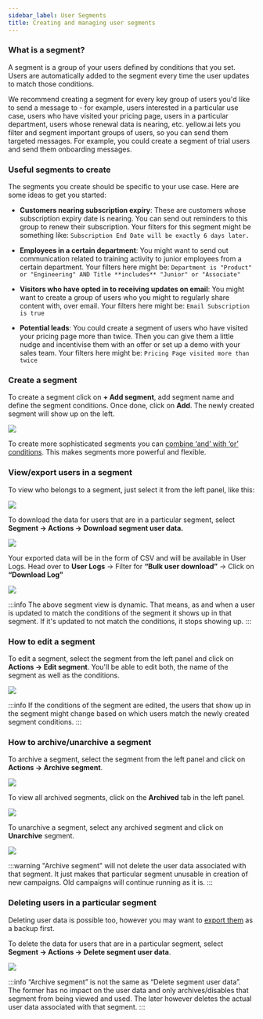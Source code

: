 ```yaml
---
sidebar_label: User Segments
title: Creating and managing user segments
---
```


### What is a segment?

A segment is a group of your users defined by conditions that you set. Users are automatically added to the segment every time the user updates to match those conditions.

We recommend creating a segment for every key group of users you'd like to send a message to - for example, users interested in a particular use case, users who have visited your pricing page, users in a particular department, users whose renewal data is nearing, etc.
yellow.ai lets you filter and segment important groups of users, so you can send them targeted messages. For example, you could create a segment of trial users and send them onboarding messages.

### Useful segments to create

The segments you create should be specific to your use case. Here are some ideas to get you started:

- **Customers nearing subscription expiry**: These are customers whose subscription expiry date is nearing. You can send out reminders to this group to renew their subscription. Your filters for this segment might be something like: `Subscription End Date will be exactly 6 days later.`

- **Employees in a certain department**: You might want to send out communication related to training activity to junior employees from a certain department. Your filters here might be: `Department is "Product" or "Engineering" AND Title **includes** "Junior" or "Associate"`

- **Visitors who have opted in to receiving updates on email**: You might want to create a group of users who you might to regularly share content with, over email. Your filters here might be: `Email Subscription is true`

- **Potential leads**: You could create a segment of users who have visited your pricing page more than twice. Then you can give them a little nudge and incentivise them with an offer or set up a demo with your sales team. Your filters here might be: `Pricing Page visited more than twice`


### Create a segment

To create a segment click on **+ Add segment**, add segment name and define the segment conditions. Once done, click on **Add**. The newly created segment will show up on the left.

![](https://i.imgur.com/t6QVPTr.png)

To create more sophisticated segments you can [combine ‘and’ with ‘or’ conditions](../user_data/targeted_segments). This makes segments more powerful and flexible.

### View/export users in a segment

To view who belongs to a segment, just select it from the left panel, like this:

![](https://i.imgur.com/tvWptmu.png)

To download the data for users that are in a particular segment, select **Segment → Actions → Download segment user data.**

![](https://i.imgur.com/dm4jbf1.png)

Your exported data will be in the form of CSV and will be available in User Logs. Head over to **User Logs** → Filter for **“Bulk user download”** → Click on **“Download Log”**

![](https://i.imgur.com/v9CpCac.png)

:::info
The above segment view is dynamic. That means, as and when a user is updated to match the conditions of the segment it shows up in that segment. If it's updated to not match the conditions, it stops showing up.
:::

### How to edit a segment

To edit a segment, select the segment from the left panel and click on **Actions → Edit segment**. You'll be able to edit both, the name of the segment as well as the conditions.

![](https://i.imgur.com/QWoYmSi.png)

:::info
If the conditions of the segment are edited, the users that show up in the segment might change based on which users match the newly created segment conditions.
:::

### How to archive/unarchive a segment
To archive a segment, select the segment from the left panel and click on **Actions → Archive segment**.

![](https://i.imgur.com/vTIMzn4.png)

To view all archived segments, click on the **Archived** tab in the left panel.

![](https://i.imgur.com/fOH4kGz.png)

To unarchive a segment, select any archived segment and click on **Unarchive** segment.

![](https://i.imgur.com/XQwIZ7n.png)

:::warning
"Archive segment" will not delete the user data associated with that segment. It just makes that particular segment unusable in creation of new campaigns. Old campaigns will continue running as it is.
:::

### Deleting users in a particular segment

Deleting user data is possible too, however you may want to [export them](./manage_user_data#viewing--exporting-your-user-data) as a backup first.

To delete the data for users that are in a particular segment, select **Segment → Actions → Delete segment user data**.

![](https://i.imgur.com/FZcFdn4.png)

:::info
“Archive segment” is not the same as “Delete segment user data”. The former has no impact on the user data and only archives/disables that segment from being viewed and used. The later however deletes the actual user data associated with that segment.
:::
